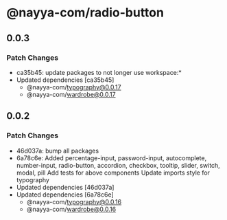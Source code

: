 # @nayya-com/radio-button

## 0.0.3

### Patch Changes

- ca35b45: update packages to not longer use workspace:\*
- Updated dependencies [ca35b45]
  - @nayya-com/typography@0.0.17
  - @nayya-com/wardrobe@0.0.17

## 0.0.2

### Patch Changes

- 46d037a: bump all packages
- 6a78c6e: Added percentage-input, password-input, autocomplete, number-input, radio-button, accordion, checkbox, tooltip, slider, switch, modal, pill
  Add tests for above components
  Update imports style for typography
- Updated dependencies [46d037a]
- Updated dependencies [6a78c6e]
  - @nayya-com/typography@0.0.16
  - @nayya-com/wardrobe@0.0.16
